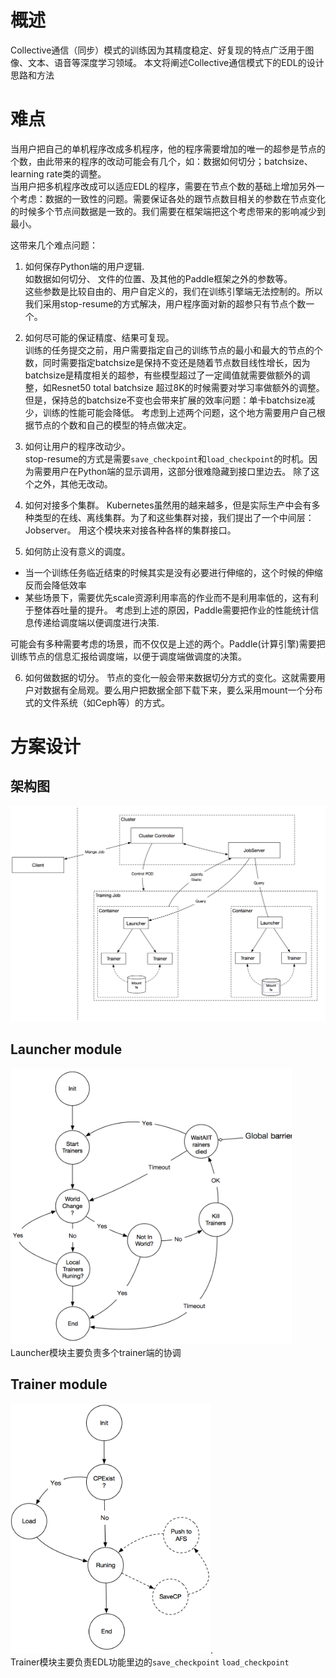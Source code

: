 # 概述
Collective通信（同步）模式的训练因为其精度稳定、好复现的特点广泛用于图像、文本、语音等深度学习领域。
本文将阐述Collective通信模式下的EDL的设计思路和方法

# 难点
当用户把自己的单机程序改成多机程序，他的程序需要增加的唯一的超参是节点的个数，由此带来的程序的改动可能会有几个，如：数据如何切分；batchsize、learning rate类的调整。  
当用户把多机程序改成可以适应EDL的程序，需要在节点个数的基础上增加另外一个考虑：数据的一致性的问题。需要保证各处的跟节点数目相关的参数在节点变化的时候多个节点间数据是一致的。我们需要在框架端把这个考虑带来的影响减少到最小。

这带来几个难点问题：

1. 如何保存Python端的用户逻辑.  
如数据如何切分、 文件的位置、及其他的Paddle框架之外的参数等。  
这些参数是比较自由的、用户自定义的，我们在训练引擎端无法控制的。所以我们采用stop-resume的方式解决，用户程序面对新的超参只有节点个数一个。

2. 如何尽可能的保证精度、结果可复现。  
训练的任务提交之前，用户需要指定自己的训练节点的最小和最大的节点的个数，同时需要指定batchsize是保持不变还是随着节点数目线性增长，因为batchsize是精度相关的超参，有些模型超过了一定阈值就需要做额外的调整，如Resnet50 total batchsize 超过8K的时候需要对学习率做额外的调整。
但是，保持总的batchsize不变也会带来扩展的效率问题：单卡batchsize减少，训练的性能可能会降低。
考虑到上述两个问题，这个地方需要用户自己根据节点的个数和自己的模型的特点做决定。

3. 如何让用户的程序改动少。  
stop-resume的方式是需要`save_checkpoint`和`load_checkpoint`的时机。因为需要用户在Python端的显示调用，这部分很难隐藏到接口里边去。
除了这个之外，其他无改动。

4. 如何对接多个集群。
Kubernetes虽然用的越来越多，但是实际生产中会有多种类型的在线、离线集群。为了和这些集群对接，我们提出了一个中间层：Jobserver。
用这个模块来对接各种各样的集群接口。

5. 如何防止没有意义的调度。
  - 当一个训练任务临近结束的时候其实是没有必要进行伸缩的，这个时候的伸缩反而会降低效率
  - 某些场景下，需要优先scale资源利用率高的作业而不是利用率低的，这有利于整体吞吐量的提升。
考虑到上述的原因，Paddle需要把作业的性能统计信息传递给调度端以便调度进行决策.

 可能会有多种需要考虑的场景，而不仅仅是上述的两个。Paddle(计算引擎)需要把训练节点的信息汇报给调度端，以便于调度端做调度的决策。

 6. 如何做数据的切分。
 节点的变化一般会带来数据切分方式的变化。这就需要用户对数据有全局观。要么用户把数据全部下载下来，要么采用mount一个分布式的文件系统（如Ceph等）的方式。

# 方案设计
## 架构图
<img src="images/edl-arch.png" width="750">

## Launcher module
<img src="images/launcher.png" width="450">  
Launcher模块主要负责多个trainer端的协调

## Trainer module
<img src="images/trainer.png" width="320">.  
Trainer模块主要负责EDL功能里边的`save_checkpoint` `load_checkpoint`
